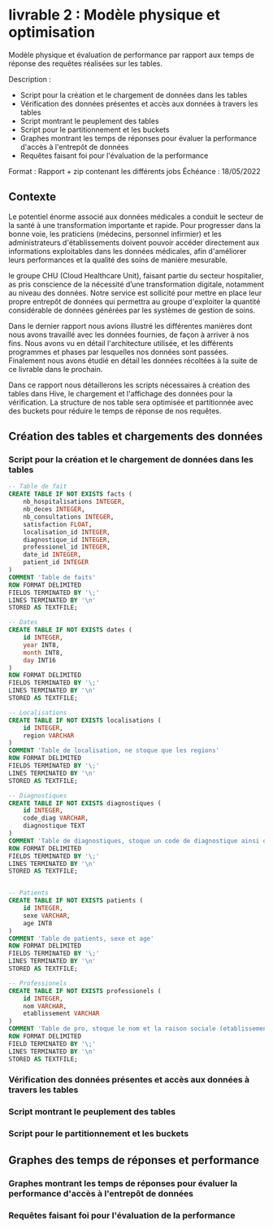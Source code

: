 # livrable 2 : Modèle physique et optimisation

Modèle physique et évaluation de performance par rapport aux temps de réponse des requêtes réalisées sur les tables.

Description :
- Script pour la création et le chargement de données dans les tables
- Vérification des données présentes et accès aux données à travers les tables
- Script montrant le peuplement des tables
- Script pour le partitionnement et les buckets
- Graphes montrant les temps de réponses pour évaluer la performance d'accès à l'entrepôt de données
- Requêtes faisant foi pour l'évaluation de la performance

Format : Rapport + zip contenant les différents jobs Échéance : 18/05/2022



## Contexte

Le potentiel énorme associé aux données médicales a conduit le secteur de la santé à une transformation importante et rapide. Pour progresser dans la bonne voie, les praticiens (médecins, personnel infirmier) et les administrateurs d'établissements doivent pouvoir accéder directement aux informations exploitables dans les données médicales, afin d'améliorer leurs performances et la qualité des soins de manière mesurable.  

le groupe CHU (Cloud Healthcare Unit), faisant partie du secteur hospitalier, as pris conscience de la nécessité d’une transformation digitale, notamment au niveau des données. Notre service est sollicité pour mettre en place leur propre entrepôt de données qui permettra au groupe d'exploiter la quantité considérable de données générées par les systèmes de gestion de soins.  

Dans le dernier rapport nous avions illustré les différentes manières dont nous avons travaillé avec les données fournies, de façon à arriver à nos fins. Nous avons vu en détail l'architecture utilisée, et les différents programmes et phases par lesquelles nos données sont passées. Finalement nous avons étudié en détail les données récoltées à la suite de ce livrable dans le prochain. 

Dans ce rapport nous détaillerons les scripts nécessaires à création des tables dans Hive, le chargement et l'affichage des données pour la vérification. La structure de nos table sera optimisée et partitionnée avec des buckets pour réduire le temps de réponse de nos requêtes. 

## Création des tables et chargements des données

### Script pour la création et le chargement de données dans les tables


```SQL
-- Table de fait
CREATE TABLE IF NOT EXISTS facts (
	nb_hospitalisations INTEGER,
	nb_deces INTEGER,
	nb_consultations INTEGER,
	satisfaction FLOAT,
	localisation_id INTEGER,
	diagnostique_id INTEGER,
	professionel_id INTEGER,
	date_id INTEGER,
	patient_id INTEGER
)
COMMENT 'Table de faits'
ROW FORMAT DELIMITED
FIELDS TERMINATED BY '\;'
LINES TERMINATED BY '\n'
STORED AS TEXTFILE;

-- Dates
CREATE TABLE IF NOT EXISTS dates (
	id INTEGER,
	year INT8,
	month INT8,
	day INT16
)
ROW FORMAT DELIMITED
FIELDS TERMINATED BY '\;'
LINES TERMINATED BY '\n'
STORED AS TEXTFILE;

-- Localisations
CREATE TABLE IF NOT EXISTS localisations (
	id INTEGER,
	region VARCHAR
)
COMMENT 'Table de localisation, ne stoque que les regions'
ROW FORMAT DELIMITED
FIELDS TERMINATED BY '\;'
LINES TERMINATED BY '\n'
STORED AS TEXTFILE;

-- Diagnostiques
CREATE TABLE IF NOT EXISTS diagnostiques (
	id INTEGER,
	code_diag VARCHAR,
	diagnostique TEXT
)
COMMENT 'Table de diagnostiques, stoque un code de diagnostique ainsi que sa definition'
ROW FORMAT DELIMITED
FIELDS TERMINATED BY '\;'
LINES TERMINATED BY '\n'
STORED AS TEXTFILE;


-- Patients
CREATE TABLE IF NOT EXISTS patients (
	id INTEGER,
	sexe VARCHAR,
	age INT8
)
COMMENT 'Table de patients, sexe et age'
ROW FORMAT DELIMITED
FIELDS TERMINATED BY '\;'
LINES TERMINATED BY '\n'
STORED AS TEXTFILE;

-- Professionels
CREATE TABLE IF NOT EXISTS professionels (
	id INTEGER,
	nom VARCHAR,
	etablissement VARCHAR
)
COMMENT 'Table de pro, stoque le nom et la raison sociale (etablissement)'
ROW FORMAT DELIMITED
FIELD TERMINATED BY '\;'
LINES TERMINATED BY '\n'
STORED AS TEXTFILE;

```





### Vérification des données présentes et accès aux données à travers les tables
### Script montrant le peuplement des tables
### Script pour le partitionnement et les buckets

## Graphes des temps de réponses et performance

### Graphes montrant les temps de réponses pour évaluer la performance d'accès à l'entrepôt de données 
### Requêtes faisant foi pour l'évaluation de la performance
